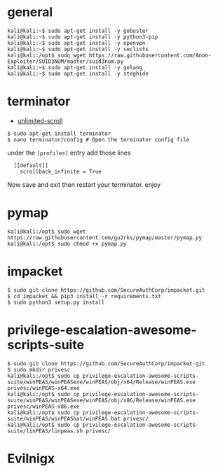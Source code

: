 # general
```console
kali@kali:~$ sudo apt-get install -y gobuster
kali@kali:~$ sudo apt-get install -y python3-pip
kali@kali:~$ sudo apt-get install -y openvpn
kali@kali:~$ sudo apt-get install -y seclists
kali@kali:/opt$ sudo wget https://raw.githubusercontent.com/Anon-Exploiter/SUID3NUM/master/suid3num.py
kali@kali:~$ sudo apt-get install -y golang
kali@kali:~$ sudo apt-get install -y steghide
```
# terminator
- [unlimited-scroll](https://askubuntu.com/questions/618464/unlimited-scroll-in-terminator) 
```console
$ sudo apt-get install terminator
$ nano terminator/config # Open the terminator config file
```
under the `[profiles]` entry add those lines
```
  [[default]]
    scrollback_infinite = True
```
Now save and exit then restart your terminator. enjoy

# pymap
```console
kali@kali:/opt$ sudo wget https://raw.githubusercontent.com/gu2rks/pymap/master/pymap.py
kali@kali:/opt$ sudo chmod +x pymap.py 
```
# impacket
```console
$ sudo git clone https://github.com/SecureAuthCorp/impacket.git
$ cd impacket && pip3 install -r requirements.txt
$ sudo python3 setup.py install
```
# privilege-escalation-awesome-scripts-suite
```console
$ sudo git clone https://github.com/SecureAuthCorp/impacket.git
$ sudo mkdir privesc
kali@kali:/opt$ sudo cp privilege-escalation-awesome-scripts-suite/winPEAS/winPEASexe/winPEAS/obj/x64/Release/winPEAS.exe privesc/winPEAS-x64.exe
kali@kali:/opt$ sudo cp privilege-escalation-awesome-scripts-suite/winPEAS/winPEASexe/winPEAS/obj/x86/Release/winPEAS.exe privesc/winPEAS-x86.exe
kali@kali:/opt$ sudo cp privilege-escalation-awesome-scripts-suite/winPEAS/winPEASbat/winPEAS.bat privesc/
kali@kali:/opt$ sudo cp privilege-escalation-awesome-scripts-suite/linPEAS/linpeas.sh privesc/
```

# Evilnigx
```console

```